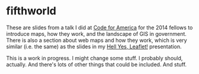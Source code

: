 fifthworld
==========

These are slides from a talk I did at [Code for America](http://codeforamerica.org) for the 2014 fellows to introduce maps, how they work, and the landscape of GIS in government. There is also a section about web maps and how they work, which is very similar (i.e. the same) as the slides in my [Hell Yes, Leaflet!](http://lyzidiamond.com/leaflet) presentation.

This is a work in progress. I might change some stuff. I probably should, actually. And there's lots of other things that could be included. And stuff.
